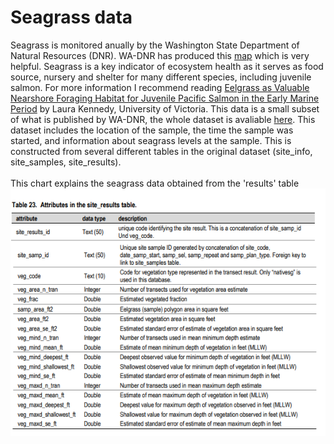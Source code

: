 # Seagrass data

Seagrass is monitored anually by the Washington State Department of Natural Resources (DNR). WA-DNR has produced this [map](https://www.arcgis.com/apps/webappviewer/index.html?id=83b8389234454abc8725827b49272a31) which is very helpful. Seagrass is a key indicator of ecosystem health as it serves as food source, nursery and shelter for many different species, including juvenile salmon. For more information I recommend reading [Eelgrass as Valuable Nearshore Foraging Habitat for Juvenile Pacific Salmon in the Early Marine Period](https://dspace.library.uvic.ca/handle/1828/7683) by Laura Kennedy, University of Victoria. This data is a small subset of what is published by WA-DNR, the whole dataset is avaliable [here](https://data-wadnr.opendata.arcgis.com/search?groupIds=6156be63723248acb386917641ff397f&q=puget%20sound%20seagrass%20monitoring%20complete%20download). This dataset includes the location of the sample, the time the sample was started, and information about seagrass levels at the sample. This is constructed from several different tables in the original dataset (site_info, site_samples, site_results).\
\
This chart explains the seagrass data obtained from the 'results' table
\
![Seagrass Variable Dictionary](results_table.png)
